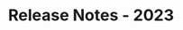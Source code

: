 ﻿---
title: Release Notes - 2023
second_title: Aspose.Words for Reporting Services
articleTitle: Release Notes - 2023
linktitle: Release Notes - 2023
description: "Aspose.Words for Reporting Services Release Notes - 2023 – learn about the latest updates and fixes."
type: docs
weight: 3
url: /reportingservices/release-notes-2023/
---
